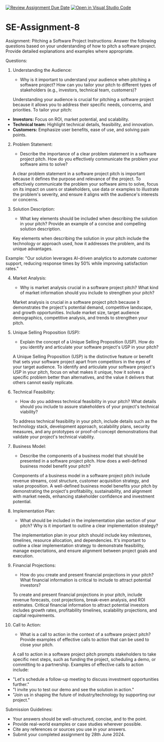 [![Review Assignment Due Date](https://classroom.github.com/assets/deadline-readme-button-22041afd0340ce965d47ae6ef1cefeee28c7c493a6346c4f15d667ab976d596c.svg)](https://classroom.github.com/a/4bgukiqw)
[![Open in Visual Studio Code](https://classroom.github.com/assets/open-in-vscode-2e0aaae1b6195c2367325f4f02e2d04e9abb55f0b24a779b69b11b9e10269abc.svg)](https://classroom.github.com/online_ide?assignment_repo_id=15332515&assignment_repo_type=AssignmentRepo)

# SE-Assignment-8

Assignment: Pitching a Software Project
Instructions:
Answer the following questions based on your understanding of how to pitch a software project. Provide detailed explanations and examples where appropriate.

Questions:

1. Understanding the Audience:

   - Why is it important to understand your audience when pitching a software project? How can you tailor your pitch to different types of stakeholders (e.g., investors, technical team, customers)?

   Understanding your audience is crucial for pitching a software project because it allows you to address their specific needs, concerns, and priorities. To tailor your pitch:

- **Investors:** Focus on ROI, market potential, and scalability.
- **Technical team:** Highlight technical details, feasibility, and innovation.
- **Customers:** Emphasize user benefits, ease of use, and solving pain points.

2. Problem Statement:

   - Describe the importance of a clear problem statement in a software project pitch. How do you effectively communicate the problem your software aims to solve?

   A clear problem statement in a software project pitch is important because it defines the purpose and relevance of the project. To effectively communicate the problem your software aims to solve, focus on its impact on users or stakeholders, use data or examples to illustrate the problem's severity, and ensure it aligns with the audience's interests or concerns.

3. Solution Description:

   - What key elements should be included when describing the solution in your pitch? Provide an example of a concise and compelling solution description.

   Key elements when describing the solution in your pitch include the technology or approach used, how it addresses the problem, and its unique advantages.

Example: "Our solution leverages AI-driven analytics to automate customer support, reducing response times by 50% while improving satisfaction rates."

4. Market Analysis:

   - Why is market analysis crucial in a software project pitch? What kind of market information should you include to strengthen your pitch?

   Market analysis is crucial in a software project pitch because it demonstrates the project's potential demand, competitive landscape, and growth opportunities. Include market size, target audience demographics, competitive analysis, and trends to strengthen your pitch.

5. Unique Selling Proposition (USP):

   - Explain the concept of a Unique Selling Proposition (USP). How do you identify and articulate your software project's USP in your pitch?

   A Unique Selling Proposition (USP) is the distinctive feature or benefit that sets your software project apart from competitors in the eyes of your target audience. To identify and articulate your software project's USP in your pitch, focus on what makes it unique, how it solves a specific problem better than alternatives, and the value it delivers that others cannot easily replicate.

6. Technical Feasibility:

   - How do you address technical feasibility in your pitch? What details should you include to assure stakeholders of your project's technical viability?

   To address technical feasibility in your pitch, include details such as the technology stack, development approach, scalability plans, security measures, and any prototypes or proof-of-concept demonstrations that validate your project's technical viability.

7. Business Model:

   - Describe the components of a business model that should be presented in a software project pitch. How does a well-defined business model benefit your pitch?

   Components of a business model in a software project pitch include revenue streams, cost structure, customer acquisition strategy, and value proposition. A well-defined business model benefits your pitch by demonstrating the project's profitability, sustainability, and alignment with market needs, enhancing stakeholder confidence and investment potential.

8. Implementation Plan:

   - What should be included in the implementation plan section of your pitch? Why is it important to outline a clear implementation strategy?

   The implementation plan in your pitch should include key milestones, timelines, resource allocation, and dependencies. It's important to outline a clear implementation strategy to demonstrate feasibility, manage expectations, and ensure alignment between project goals and execution.

9. Financial Projections:

   - How do you create and present financial projections in your pitch? What financial information is critical to include to attract potential investors?

   To create and present financial projections in your pitch, include revenue forecasts, cost projections, break-even analysis, and ROI estimates. Critical financial information to attract potential investors includes growth rates, profitability timelines, scalability projections, and capital requirements.

10. Call to Action:

    - What is a call to action in the context of a software project pitch? Provide examples of effective calls to action that can be used to close your pitch.

    A call to action in a software project pitch prompts stakeholders to take specific next steps, such as funding the project, scheduling a demo, or committing to a partnership. Examples of effective calls to action include:

- "Let's schedule a follow-up meeting to discuss investment opportunities further."
- "I invite you to test our demo and see the solution in action."
- "Join us in shaping the future of industry/technology by supporting our project."

Submission Guidelines:

- Your answers should be well-structured, concise, and to the point.
- Provide real-world examples or case studies wherever possible.
- Cite any references or sources you use in your answers.
- Submit your completed assignment by 28th June 2024.
